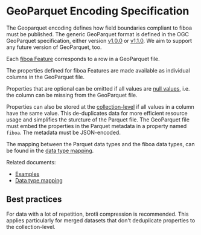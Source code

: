 # GeoParquet Encoding Specification

The Geoparquet encoding defines how field boundaries compliant to fiboa must be published.
The generic GeoParquet format is defined in the OGC GeoParquet specification,
either version [v1.0.0](https://geoparquet.org/releases/v1.0.0/)
or [v1.1.0](https://geoparquet.org/releases/v1.1.0/).
We aim to support any future version of GeoParquet, too.

Each [fiboa Feature](../core/README.md) corresponds to a row in a GeoParquet file.

The properties defined for fiboa Features are made available as individual columns in the GeoParquet file.

Properties that are optional can be omitted if all values are
[null values](https://parquet.apache.org/docs/file-format/nulls/),
i.e. the column can be missing from the GeoParquet file.

Properties can also be stored at the [collection-level](../core/README.md#collection) if all values in a column have the same value.
This de-duplicates data for more efficient resource usage and simplifies the sturcture of the Parquet file.
The GeoParquet file must embed the properties in the Parquet metadata in a property named `fiboa`.
The metadata must be JSON-encoded.

The mapping between the Parquet data types and the fiboa data types, can be found in the
[data type mapping](datatypes.md).

Related documents:

- [Examples](examples/)
- [Data type mapping](datatypes.md)

## Best practices

For data with a lot of repetition, brotli compression is recommended.
This applies particularly for merged datasets that don't deduplicate properties to the collection-level.

